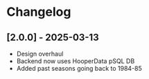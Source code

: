 # Changelog

## [2.0.0] - 2025-03-13
- Design overhaul
- Backend now uses HooperData pSQL DB
- Added past seasons going back to 1984-85

